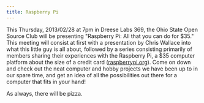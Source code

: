 ```yaml
---
title: Raspberry Pi
---
```

This Thursday, 2013/02/28 at 7pm in Dreese Labs 369, the Ohio State Open Source Club will be presenting "Raspberry Pi: All that you can do for $35." This meeting will consist at first with a presentation by Chris Wallace into what this little guy is all about, followed by a series consisting primarily of members sharing their experiences with the Raspberry Pi, a $35 computer platform about the size of a credit card ([raspberrypi.org](http://www.raspberrypi.org/)). Come on down and check out the neat computer and hobby projects we have been up to in our spare time, and get an idea of all the possibilities out there for a computer that fits in your hand!

As always, there will be pizza.
